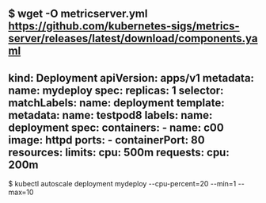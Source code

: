 $ wget -O metricserver.yml https://github.com/kubernetes-sigs/metrics-server/releases/latest/download/components.yaml
--------------
kind: Deployment
apiVersion: apps/v1
metadata:
   name: mydeploy
spec:
   replicas: 1
   selector:
    matchLabels:
     name: deployment
   template:
     metadata:
       name: testpod8
       labels:
         name: deployment
     spec:
      containers:
        - name: c00
          image: httpd
          ports:
          - containerPort: 80
          resources:
            limits:
              cpu: 500m
            requests:
              cpu: 200m
---------------------
$ kubectl autoscale deployment mydeploy --cpu-percent=20 --min=1 --max=10

